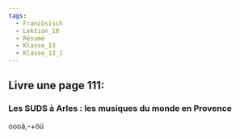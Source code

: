 ```yaml
---
tags:
  - Französisch
  - Lektion_10
  - Résumé
  - Klasse_13
  - Klasse_13_1
---
```

## Livre une page 111:
### Les SUDS à Arles : les musiques du monde en Provence
oooä,-+öü